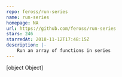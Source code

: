 ```yaml
---
repo: feross/run-series
name: run-series
homepage: NA
url: https://github.com/feross/run-series
stars: 246
starredAt: 2018-11-12T17:48:15Z
description: |-
    Run an array of functions in series
---
```


[object Object]
